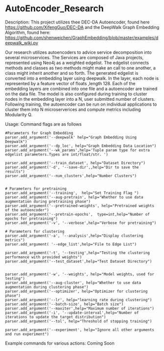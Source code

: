# AutoEncoder_Research

Description: 
This project utilizes thee DEC-DA Autoencoder, found here <https://github.com/XifengGuo/DEC-DA> and the DeepWalk Graph Embedding Algorithm, found here: <https://github.com/shenweichen/GraphEmbedding/blob/master/examples/deepwalk_wiki.py>

Our research utilizes autoencoders to advice service decomposition into several  microservices. The Services are composed of Java projects, represented using Neo4j as a weighted edgelist. The edgelist connects methods and classes as two methods might make an call to one another, a class might inherit another and so forth. The generated edgelist  is converted into a embedding layer using deepwalk. In the layer, each node is represented by a feature vector of floats ,length 128. Each of the embedding layers are combined into one file and a autoencoder are trained on the data file. The model is also configured during training to cluster nodes in the embedding layer into a N, user submitted number of clusters. Following training, the autoencoder can be run on individual applications to cluster them into N microserverices and compute metrics including Modularity Q.

Usage:
Command flags are as follows

    #Parameters for Graph Embedding 
    parser.add_argument('--deepwalk' help="Graph Embedding Using Deepwalk") 
    parser.add_argument('--dp_loc', help="Graph Embedding Data Location") 
    parser.add_argument('--wk_params',help='Tuple param type for extra edgelist parameters.Types are int/float/str. ') 

    parser.add_argument('--train_dataset', help="Dataset Directory")
    parser.add_argument('-d', '--save-dir',,help="Dir to save the results")
    parser.add_argument('--num_clusters',help="Number Clusters") 

        
    # Parameters for pretraining
    parser.add_argument('--training',  help="Set Training Flag ")
    parser.add_argument('--aug-pretrain', help="Whether to use data augmentation during pretraining phase")
    parser.add_argument('--pretrained-weights', help="Pretrained weights of the autoencoder")
    parser.add_argument('--pretrain-epochs',  type=int,help="Number of epochs for pretraining")
    parser.add_argument('-v', '--verbose',help="Verbose for pretraining")

    # Parameters for clustering
    parser.add_argument('-a', '--analysis',help="Display clustering metrics")
    parser.add_argument( '--edge_list',help="File to Edge List")

    parser.add_argument('-t', '--testing',help="Testing the clustering performance with provided weights")
    parser.add_argument('--test_dataset',help="Test Dataset Directory")


    parser.add_argument('-w', '--weights', help="Model weights, used for testing")
    parser.add_argument('--aug-cluster', help="Whether to use data augmentation during clustering phase")
    parser.add_argument('--optimizer', help="Optimizer for clustering phase")
    parser.add_argument('--lr', help="learning rate during clustering")
    parser.add_argument('--batch-size', help="Batch size")
    parser.add_argument('--maxiter',help="Maximum number of iterations")
    parser.add_argument('-i', '--update-interval',help="Number of iterations to update the target distribution")
    parser.add_argument('--tol', help="Threshold of stopping training")

    parser.add_argument('--experiment', help="Ignore all other arguments and run experiment")

Example commands for various actions:
Coming Soon

